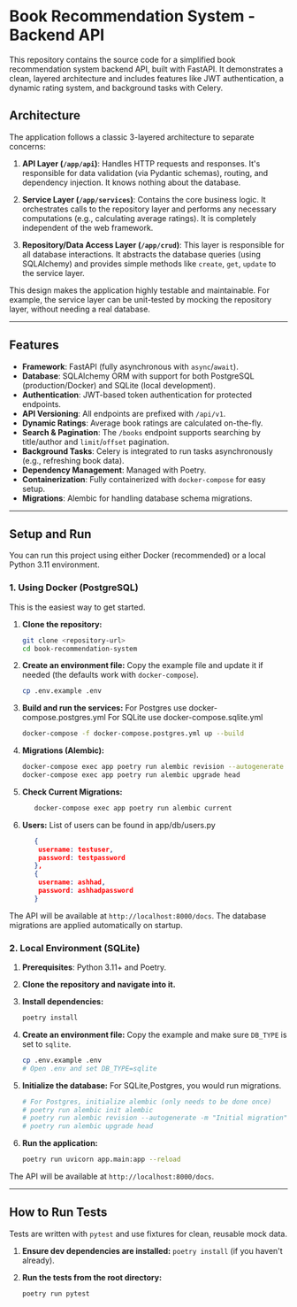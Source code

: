 # Book Recommendation System - Backend API

This repository contains the source code for a simplified book recommendation system backend API, built with FastAPI. It demonstrates a clean, layered architecture and includes features like JWT authentication, a dynamic rating system, and background tasks with Celery.

## Architecture

The application follows a classic 3-layered architecture to separate concerns:

1.  **API Layer (`/app/api`)**: Handles HTTP requests and responses. It's responsible for data validation (via Pydantic schemas), routing, and dependency injection. It knows nothing about the database.

2.  **Service Layer (`/app/services`)**: Contains the core business logic. It orchestrates calls to the repository layer and performs any necessary computations (e.g., calculating average ratings). It is completely independent of the web framework.

3.  **Repository/Data Access Layer (`/app/crud`)**: This layer is responsible for all database interactions. It abstracts the database queries (using SQLAlchemy) and provides simple methods like `create`, `get`, `update` to the service layer.

This design makes the application highly testable and maintainable. For example, the service layer can be unit-tested by mocking the repository layer, without needing a real database.

---

## Features

-   **Framework**: FastAPI (fully asynchronous with `async`/`await`).
-   **Database**: SQLAlchemy ORM with support for both PostgreSQL (production/Docker) and SQLite (local development).
-   **Authentication**: JWT-based token authentication for protected endpoints.
-   **API Versioning**: All endpoints are prefixed with `/api/v1`.
-   **Dynamic Ratings**: Average book ratings are calculated on-the-fly.
-   **Search & Pagination**: The `/books` endpoint supports searching by title/author and `limit`/`offset` pagination.
-   **Background Tasks**: Celery is integrated to run tasks asynchronously (e.g., refreshing book data).
-   **Dependency Management**: Managed with Poetry.
-   **Containerization**: Fully containerized with `docker-compose` for easy setup.
-   **Migrations**: Alembic for handling database schema migrations.

---

## Setup and Run

You can run this project using either Docker (recommended) or a local Python 3.11 environment.

### 1. Using Docker (PostgreSQL)

This is the easiest way to get started.

1.  **Clone the repository:**
    ```bash
    git clone <repository-url>
    cd book-recommendation-system
    ```

2.  **Create an environment file:**
    Copy the example file and update it if needed (the defaults work with `docker-compose`).
    ```bash
    cp .env.example .env
    ```

3.  **Build and run the services:**
    For Postgres use docker-compose.postgres.yml
    For SQLite use docker-compose.sqlite.yml
    ```bash
    docker-compose -f docker-compose.postgres.yml up --build
    ```
4.  **Migrations (Alembic):**
    ```bash
    docker-compose exec app poetry run alembic revision --autogenerate -m "Intital Migrations"
    docker-compose exec app poetry run alembic upgrade head
    ```
5.  **Check Current Migrations:**
    ```bash
       docker-compose exec app poetry run alembic current 
    ```  
6.  **Users:**
    List of users can be found in app/db/users.py
    ```json
       {
        username: testuser,
        password: testpassword
       },
       {
        username: ashhad,
        password: ashhadpassword
       } 
    ```     

The API will be available at `http://localhost:8000/docs`. The database migrations are applied automatically on startup.

### 2. Local Environment (SQLite)

1.  **Prerequisites**: Python 3.11+ and Poetry.

2.  **Clone the repository and navigate into it.**

3.  **Install dependencies:**
    ```bash
    poetry install
    ```

4.  **Create an environment file:**
    Copy the example and make sure `DB_TYPE` is set to `sqlite`.
    ```bash
    cp .env.example .env
    # Open .env and set DB_TYPE=sqlite
    ```

5.  **Initialize the database:**
    For SQLite,Postgres, you would run migrations.
    ```bash
    # For Postgres, initialize alembic (only needs to be done once)
    # poetry run alembic init alembic
    # poetry run alembic revision --autogenerate -m "Initial migration"
    # poetry run alembic upgrade head
    ```

6.  **Run the application:**
    ```bash
    poetry run uvicorn app.main:app --reload
    ```
The API will be available at `http://localhost:8000/docs`.

---

## How to Run Tests

Tests are written with `pytest` and use fixtures for clean, reusable mock data.

1.  **Ensure dev dependencies are installed:**
    `poetry install` (if you haven't already).

2.  **Run the tests from the root directory:**
    ```bash
    poetry run pytest
    ```